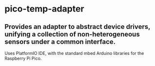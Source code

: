# pico-temp-adapter

## Provides an adapter to abstract device drivers, unifying a collection of non-heterogeneous sensors under a common interface.

Uses PlatformIO IDE, with the standard mbed Arduino libraries for the Raspberry Pi Pico.